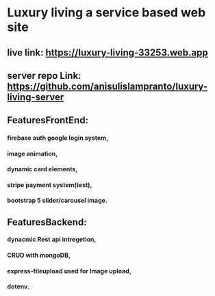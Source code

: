 # Luxury living a service based web site
## live link: https://luxury-living-33253.web.app

## server repo Link: https://github.com/anisulislampranto/luxury-living-server

## FeaturesFrontEnd:
#### firebase auth google login system,
#### image animation,
#### dynamic card elements, 
#### stripe payment system(test),
#### bootstrap 5 slider/carousel image.

## FeaturesBackend:
#### dynacmic Rest api intregetion,
#### CRUD with mongoDB,
#### express-fileupload used for Image upload,
#### dotenv.

